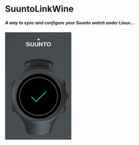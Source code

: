 # SuuntoLinkWine

##### A way to sync and configure your Suunto watch under Linux...

![OK that works !](ok.png)

